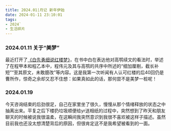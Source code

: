 ```yaml
---
title: 2024.01|月记 新年伊始
date: 2024-01-11 23:10:01
tags: 
- 2024`
- 生活碎片
---
```




### 2024.01.11 关于“美梦”
最近打开了[《白先勇细说红楼梦》](https://book.douban.com/subject/26953532/)，在书中白在表达他对高鹗续文的看法时，举述了在程甲本和程乙本中，程伟元及其与高鹗的共序中所述的“细加厘剔，截长补短”“至其原文，未敢臆改”等内容。这是我第一次听闻有人认可红楼的后40回仍是曹所作，惊奇之余却又忍不住想：如果真如此的话，那何尝不是美梦一桩呢！

### 2024.01.19
今天咨询结束的后劲很足，自己在家里坐了很久，慢慢从那个情绪释放的状态之中抽离出来。平复之后下楼扔垃圾顺便给yr送相纸的过程中，突然想到了昨天和朋友聊天的时候被说我很温柔，在这瞬间我突然意识到我很不喜欢被这样子描述。虽然目前我也还没太想清楚背后的原因，但很肯定这不是我希望被看到的一面。